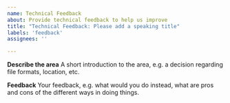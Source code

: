 ```yaml
---
name: Technical Feedback
about: Provide technical feedback to help us improve
title: "Technical Feedback: Please add a speaking title"
labels: 'feedback'
assignees: ''

---
```


**Describe the area**
A short introduction to the area, e.g. a decision regarding file formats, location, etc.

**Feedback**
Your feedback, e.g. what would you do instead, what are pros and cons of the different ways in doing things.
